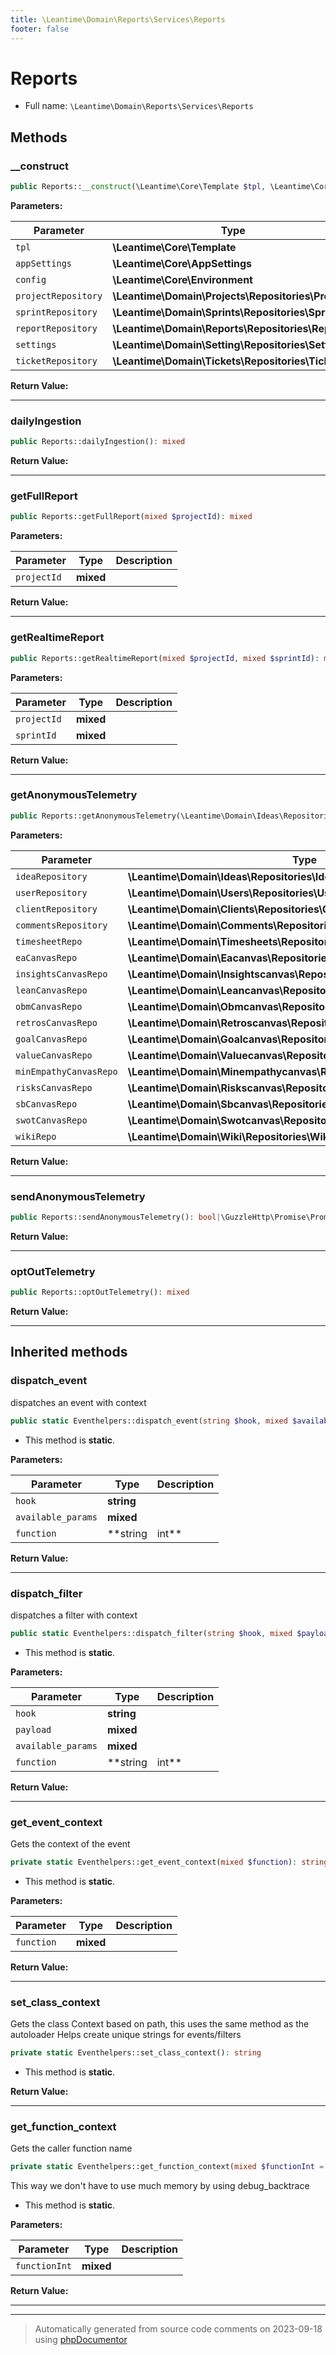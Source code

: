 ```yaml
---
title: \Leantime\Domain\Reports\Services\Reports
footer: false
---
```


# Reports





* Full name: `\Leantime\Domain\Reports\Services\Reports`



## Methods

### __construct



```php
public Reports::__construct(\Leantime\Core\Template $tpl, \Leantime\Core\AppSettings $appSettings, \Leantime\Core\Environment $config, \Leantime\Domain\Projects\Repositories\Projects $projectRepository, \Leantime\Domain\Sprints\Repositories\Sprints $sprintRepository, \Leantime\Domain\Reports\Repositories\Reports $reportRepository, \Leantime\Domain\Setting\Repositories\Setting $settings, \Leantime\Domain\Tickets\Repositories\Tickets $ticketRepository): mixed
```








**Parameters:**

| Parameter | Type | Description |
|-----------|------|-------------|
| `tpl` | **\Leantime\Core\Template** |  |
| `appSettings` | **\Leantime\Core\AppSettings** |  |
| `config` | **\Leantime\Core\Environment** |  |
| `projectRepository` | **\Leantime\Domain\Projects\Repositories\Projects** |  |
| `sprintRepository` | **\Leantime\Domain\Sprints\Repositories\Sprints** |  |
| `reportRepository` | **\Leantime\Domain\Reports\Repositories\Reports** |  |
| `settings` | **\Leantime\Domain\Setting\Repositories\Setting** |  |
| `ticketRepository` | **\Leantime\Domain\Tickets\Repositories\Tickets** |  |


**Return Value:**





---
### dailyIngestion



```php
public Reports::dailyIngestion(): mixed
```









**Return Value:**





---
### getFullReport



```php
public Reports::getFullReport(mixed $projectId): mixed
```








**Parameters:**

| Parameter | Type | Description |
|-----------|------|-------------|
| `projectId` | **mixed** |  |


**Return Value:**





---
### getRealtimeReport



```php
public Reports::getRealtimeReport(mixed $projectId, mixed $sprintId): mixed
```








**Parameters:**

| Parameter | Type | Description |
|-----------|------|-------------|
| `projectId` | **mixed** |  |
| `sprintId` | **mixed** |  |


**Return Value:**





---
### getAnonymousTelemetry



```php
public Reports::getAnonymousTelemetry(\Leantime\Domain\Ideas\Repositories\Ideas $ideaRepository, \Leantime\Domain\Users\Repositories\Users $userRepository, \Leantime\Domain\Clients\Repositories\Clients $clientRepository, \Leantime\Domain\Comments\Repositories\Comments $commentsRepository, \Leantime\Domain\Timesheets\Repositories\Timesheets $timesheetRepo, \Leantime\Domain\Eacanvas\Repositories\Eacanvas $eaCanvasRepo, \Leantime\Domain\Insightscanvas\Repositories\Insightscanvas $insightsCanvasRepo, \Leantime\Domain\Leancanvas\Repositories\Leancanvas $leanCanvasRepo, \Leantime\Domain\Obmcanvas\Repositories\Obmcanvas $obmCanvasRepo, \Leantime\Domain\Retroscanvas\Repositories\Retroscanvas $retrosCanvasRepo, \Leantime\Domain\Goalcanvas\Repositories\Goalcanvas $goalCanvasRepo, \Leantime\Domain\Valuecanvas\Repositories\Valuecanvas $valueCanvasRepo, \Leantime\Domain\Minempathycanvas\Repositories\Minempathycanvas $minEmpathyCanvasRepo, \Leantime\Domain\Riskscanvas\Repositories\Riskscanvas $risksCanvasRepo, \Leantime\Domain\Sbcanvas\Repositories\Sbcanvas $sbCanvasRepo, \Leantime\Domain\Swotcanvas\Repositories\Swotcanvas $swotCanvasRepo, \Leantime\Domain\Wiki\Repositories\Wiki $wikiRepo): mixed
```








**Parameters:**

| Parameter | Type | Description |
|-----------|------|-------------|
| `ideaRepository` | **\Leantime\Domain\Ideas\Repositories\Ideas** |  |
| `userRepository` | **\Leantime\Domain\Users\Repositories\Users** |  |
| `clientRepository` | **\Leantime\Domain\Clients\Repositories\Clients** |  |
| `commentsRepository` | **\Leantime\Domain\Comments\Repositories\Comments** |  |
| `timesheetRepo` | **\Leantime\Domain\Timesheets\Repositories\Timesheets** |  |
| `eaCanvasRepo` | **\Leantime\Domain\Eacanvas\Repositories\Eacanvas** |  |
| `insightsCanvasRepo` | **\Leantime\Domain\Insightscanvas\Repositories\Insightscanvas** |  |
| `leanCanvasRepo` | **\Leantime\Domain\Leancanvas\Repositories\Leancanvas** |  |
| `obmCanvasRepo` | **\Leantime\Domain\Obmcanvas\Repositories\Obmcanvas** |  |
| `retrosCanvasRepo` | **\Leantime\Domain\Retroscanvas\Repositories\Retroscanvas** |  |
| `goalCanvasRepo` | **\Leantime\Domain\Goalcanvas\Repositories\Goalcanvas** |  |
| `valueCanvasRepo` | **\Leantime\Domain\Valuecanvas\Repositories\Valuecanvas** |  |
| `minEmpathyCanvasRepo` | **\Leantime\Domain\Minempathycanvas\Repositories\Minempathycanvas** |  |
| `risksCanvasRepo` | **\Leantime\Domain\Riskscanvas\Repositories\Riskscanvas** |  |
| `sbCanvasRepo` | **\Leantime\Domain\Sbcanvas\Repositories\Sbcanvas** |  |
| `swotCanvasRepo` | **\Leantime\Domain\Swotcanvas\Repositories\Swotcanvas** |  |
| `wikiRepo` | **\Leantime\Domain\Wiki\Repositories\Wiki** |  |


**Return Value:**





---
### sendAnonymousTelemetry



```php
public Reports::sendAnonymousTelemetry(): bool|\GuzzleHttp\Promise\PromiseInterface
```









**Return Value:**





---
### optOutTelemetry



```php
public Reports::optOutTelemetry(): mixed
```









**Return Value:**





---


## Inherited methods

### dispatch_event

dispatches an event with context

```php
public static Eventhelpers::dispatch_event(string $hook, mixed $available_params = [], string|int $function = null): void
```



* This method is **static**.




**Parameters:**

| Parameter | Type | Description |
|-----------|------|-------------|
| `hook` | **string** |  |
| `available_params` | **mixed** |  |
| `function` | **string|int** |  |


**Return Value:**





---
### dispatch_filter

dispatches a filter with context

```php
public static Eventhelpers::dispatch_filter(string $hook, mixed $payload, mixed $available_params = [], string|int $function = null): mixed
```



* This method is **static**.




**Parameters:**

| Parameter | Type | Description |
|-----------|------|-------------|
| `hook` | **string** |  |
| `payload` | **mixed** |  |
| `available_params` | **mixed** |  |
| `function` | **string|int** |  |


**Return Value:**





---
### get_event_context

Gets the context of the event

```php
private static Eventhelpers::get_event_context(mixed $function): string
```



* This method is **static**.




**Parameters:**

| Parameter | Type | Description |
|-----------|------|-------------|
| `function` | **mixed** |  |


**Return Value:**





---
### set_class_context

Gets the class Context based on path, this uses the same method as the autoloader
Helps create unique strings for events/filters

```php
private static Eventhelpers::set_class_context(): string
```



* This method is **static**.





**Return Value:**





---
### get_function_context

Gets the caller function name

```php
private static Eventhelpers::get_function_context(mixed $functionInt = null): string
```

This way we don't have to use much memory by using debug_backtrace

* This method is **static**.




**Parameters:**

| Parameter | Type | Description |
|-----------|------|-------------|
| `functionInt` | **mixed** |  |


**Return Value:**





---


---
> Automatically generated from source code comments on 2023-09-18 using [phpDocumentor](http://www.phpdoc.org/)
